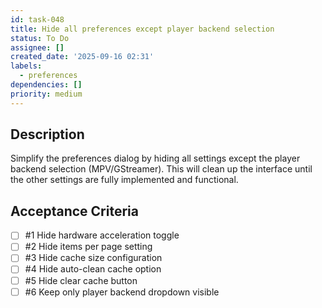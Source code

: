 ```yaml
---
id: task-048
title: Hide all preferences except player backend selection
status: To Do
assignee: []
created_date: '2025-09-16 02:31'
labels:
  - preferences
dependencies: []
priority: medium
---
```


## Description

Simplify the preferences dialog by hiding all settings except the player backend selection (MPV/GStreamer). This will clean up the interface until the other settings are fully implemented and functional.

## Acceptance Criteria
<!-- AC:BEGIN -->
- [ ] #1 Hide hardware acceleration toggle
- [ ] #2 Hide items per page setting
- [ ] #3 Hide cache size configuration
- [ ] #4 Hide auto-clean cache option
- [ ] #5 Hide clear cache button
- [ ] #6 Keep only player backend dropdown visible
<!-- AC:END -->
